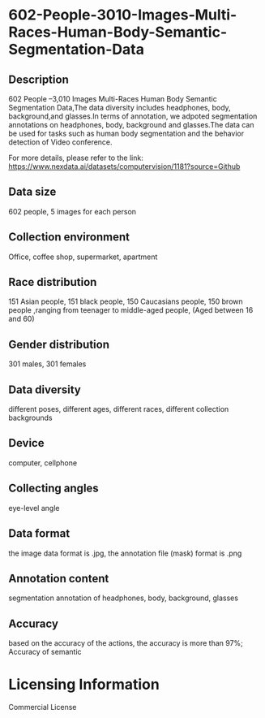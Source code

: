 # 602-People-3010-Images-Multi-Races-Human-Body-Semantic-Segmentation-Data

## Description
602 People –3,010 Images Multi-Races Human Body Semantic Segmentation Data,The data diversity includes headphones, body, background,and glasses.In terms of annotation, we adpoted segmentation annotations on headphones, body, background and glasses.The data can be used for tasks such as human body segmentation and the behavior detection of Video conference.

For more details, please refer to the link: https://www.nexdata.ai/datasets/computervision/1181?source=Github


## Data size
602 people, 5 images for each person
## Collection environment
Office, coffee shop, supermarket, apartment
## Race distribution
151 Asian people, 151 black people, 150 Caucasians people, 150  brown people ,ranging from teenager to middle-aged people, (Aged between 16 and 60)
## Gender distribution
301 males, 301 females
## Data diversity
different poses, different ages, different races, different collection backgrounds
## Device
computer, cellphone
## Collecting angles
eye-level angle
## Data format
the image data format is .jpg, the annotation file (mask) format is .png
## Annotation content
segmentation annotation of headphones, body, background, glasses
## Accuracy
based on the accuracy of the actions, the accuracy  is more than 97%; Accuracy of semantic
# Licensing Information
Commercial License
